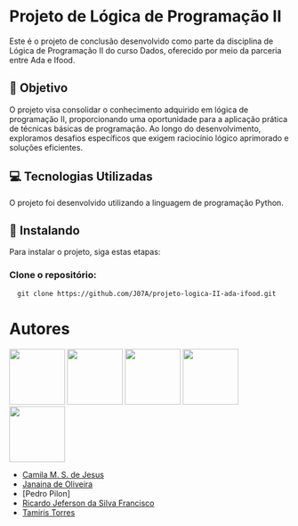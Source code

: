 # Projeto de Lógica de Programação II

Este é o projeto de conclusão desenvolvido como parte da disciplina de Lógica de Programação II do curso Dados, oferecido por meio da parceria entre Ada e Ifood.

## :dart: Objetivo
O projeto visa consolidar o conhecimento adquirido em lógica de programação II, proporcionando uma oportunidade para a aplicação prática de técnicas básicas de programação. Ao longo do desenvolvimento, exploramos desafios específicos que exigem raciocínio lógico aprimorado e soluções eficientes.

## :computer: Tecnologias Utilizadas
O projeto foi desenvolvido utilizando a linguagem de programação Python.

## :hammer: Instalando 

Para instalar o projeto, siga estas etapas:

### Clone o repositório:

```
  git clone https://github.com/J07A/projeto-logica-II-ada-ifood.git
```

# Autores

<img src="https://github.com/camilamsdejesus.png" width="100px;"/> <img src="https://github.com/J07A.png" width="100px;"/> <img src="https://github.com/J07A.png" width="100px;"/> <img src="https://github.com/totorourbem.png" width="100px;"/> <img src="https://github.com/tamitorres.png" width="100px;"/>

* [Camila M. S. de Jesus](https://github.com/camilamsdejesus)
* [Janaina de Oliveira](https://github.com/J07A)
* [Pedro Pilon]
* [Ricardo Jeferson da Silva Francisco](https://github.com/totorourbem)
* [Tamiris Torres](https://github.com/tamitorres)
